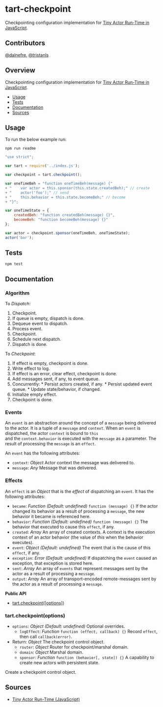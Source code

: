# tart-checkpoint

Checkpointing configuration implementation for [Tiny Actor Run-Time in JavaScript](https://github.com/organix/tartjs).

## Contributors

[@dalnefre](https://github.com/dalnefre), [@tristanls](https://github.com/tristanls)

## Overview

Checkpointing configuration implementation for [Tiny Actor Run-Time in JavaScript](https://github.com/organix/tartjs).

  * [Usage](#usage)
  * [Tests](#tests)
  * [Documentation](#documentation)
  * [Sources](#sources)

## Usage

To run the below example run:

    npm run readme

```javascript
"use strict";

var tart = require('../index.js');

var checkpoint = tart.checkpoint();

var oneTimeBeh = "function oneTimeBeh(message) {"
+ "    var actor = this.sponsor(this.state.createdBeh);" // create
+ "    actor('foo');" // send
+ "    this.behavior = this.state.becomeBeh;" // become
+ "}";

var oneTimeState = {
    createdBeh: "function createdBeh(message) {}",
    becomeBeh: "function becomeBeh(message) {}"
};

var actor = checkpoint.sponsor(oneTimeBeh, oneTimeState);
actor('bar');

```

## Tests

    npm test

## Documentation

### Algorithm

To _Dispatch_:
  1. Checkpoint.
  2. If queue is empty, dispatch is done.
  3. Dequeue event to dispatch.
  4. Process event.
  5. Checkpoint.
  6. Schedule next dispatch.
  7. Dispatch is done.

To _Checkpoint_:
  1. If effect is empty, checkpoint is done.
  2. Write effect to log.
  3. If effect is an error, clear effect, checkpoint is done.
  4. Add messages sent, if any, to event queue.
  5. Concurrently:
    * Persist actors created, if any.
    * Persist updated event queue.
    * Update state/behavior, if changed.
  6. Initialize empty effect.
  7. Checkpoint is done.

### Events

An `event` is an abstraction around the concept of a `message` being delivered to the actor. 
It is a tuple of a `message` and `context`. 
When an `event` is dispatched, the actor `context` is bound to `this`  
and the `context.behavior` is executed with the `message` as a parameter. 
The result of processing the `message` is an `effect`.

An `event` has the following attributes:
  * `context`: _Object_ Actor context the message was delivered to.
  * `message`: _Any_ Message that was delivered.

### Effects

An `effect` is an _Object_ that is the _effect_ of dispatching an `event`. It has the following attributes:
  * `became`: _Function_ _(Default: undefined)_ `function (message) {}` If the actor changed its behavior as a result of processing a `message`, the new behavior it became is referenced here.
  * `behavior`: _Function_ _(Default: undefined)_ `function (message) {}` The behavior that executed to cause this `effect`, if any.
  * `created`: _Array_ An array of created contexts. A context is the execution context of an actor behavior (the value of _this_ when the behavior executes).
  * `event`: _Object_ _(Default: undefined)_ The event that is the cause of this `effect`, if any.
  * `exception`: _Error_ _(Default: undefined)_ If dispatching the `event` caused an exception, that exception is stored here.
  * `sent`: _Array_ An array of `events` that represent messages sent by the actor as a result of processing a `message`.
  * `output`: _Array_ An array of transport-encoded remote-messages sent by the actor as a result of processing a `message`.

**Public API**

  * [tart.checkpoint(\[options\])](#tartcheckpointoptions)

### tart.checkpoint(options)

  * `options`: _Object_ _(Default: undefined)_ Optional overrides.  
    * `logEffect`: _Function_ `function (effect, callback) {}` 
        Record `effect`, then call `callback(error)`.
  * Return: _Object_ The checkpoint control object.
    * `router`: _Object_ Router for checkpoint/marshal domain.
    * `domain`: _Object_ Marshal domain.
    * `sponsor`: _Function_ `function (behavior[, state]) {}` 
        A capability to create new actors with persistent state.

Create a checkpoint control object.

## Sources

  * [Tiny Actor Run-Time (JavaScript)](https://github.com/organix/tartjs)
